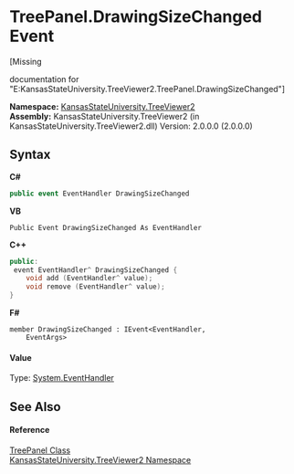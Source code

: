 # TreePanel.DrawingSizeChanged Event
 

\[Missing <summary> documentation for "E:KansasStateUniversity.TreeViewer2.TreePanel.DrawingSizeChanged"\]

**Namespace:**&nbsp;<a href="4feb08d4-45a9-d5a7-f8c5-964962c586e5">KansasStateUniversity.TreeViewer2</a><br />**Assembly:**&nbsp;KansasStateUniversity.TreeViewer2 (in KansasStateUniversity.TreeViewer2.dll) Version: 2.0.0.0 (2.0.0.0)

## Syntax

**C#**<br />
``` C#
public event EventHandler DrawingSizeChanged
```

**VB**<br />
``` VB
Public Event DrawingSizeChanged As EventHandler
```

**C++**<br />
``` C++
public:
 event EventHandler^ DrawingSizeChanged {
	void add (EventHandler^ value);
	void remove (EventHandler^ value);
}
```

**F#**<br />
``` F#
member DrawingSizeChanged : IEvent<EventHandler,
    EventArgs>

```


#### Value
Type: <a href="https://docs.microsoft.com/dotnet/api/system.eventhandler" target="_blank" rel="noopener noreferrer">System.EventHandler</a>

## See Also


#### Reference
<a href="bd639a4b-3c76-b534-871f-8c730bacebaa">TreePanel Class</a><br /><a href="4feb08d4-45a9-d5a7-f8c5-964962c586e5">KansasStateUniversity.TreeViewer2 Namespace</a><br />